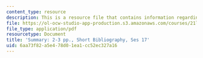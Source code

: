 ```yaml
---
content_type: resource
description: This is a resource file that contains information regarding summary.
file: https://ol-ocw-studio-app-production.s3.amazonaws.com/courses/21l-705-major-authors-rewriting-genesis-paradise-lost-and-twentieth-century-fantasy-spring-2009/6aa73f82a5e478d01ea1cc52ec327a16_MIT21L_705S09_assn02.pdf
file_type: application/pdf
resourcetype: Document
title: 'Summary: 2-3 pp., Short Bibliography, Ses 17'
uid: 6aa73f82-a5e4-78d0-1ea1-cc52ec327a16
---
```

